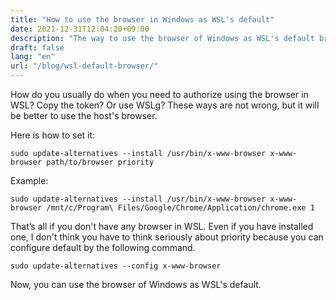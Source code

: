 ```yaml
---
title: "How to use the browser in Windows as WSL's default"
date: 2021-12-31T12:04:20+09:00
description: "The way to use the browser of Windows as WSL's default browser."
draft: false
lang: "en"
url: "/blog/wsl-default-browser/"
---
```


How do you usually do when you need to authorize using the browser in WSL?
Copy the token?
Or use WSLg?
These ways are not wrong, but it will be better to use the host's browser.

Here is how to set it:

```shell
sudo update-alternatives --install /usr/bin/x-www-browser x-www-browser path/to/browser priority
```

Example:

```shell
sudo update-alternatives --install /usr/bin/x-www-browser x-www-browser /mnt/c/Program\ Files/Google/Chrome/Application/chrome.exe 1
```

That’s all if you don't have any browser in WSL.
Even if you have installed one, I don't think you have to think seriously about priority because you can configure default by the following command.

```shell
sudo update-alternatives --config x-www-browser
```

Now, you can use the browser of Windows as WSL's default.
